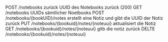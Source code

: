 


POST /notebooks zurück UUID des Notebooks zurück (200)
GET /notebooks UUIDs sämtlicher Noetbooks
POST /notebooks/{bookUID}/notes erstellt eine Notiz und gibt die UUID der Notiz zurück
PUT /notebooks/{bookuid}/notes/{noteuui} aktualisiert die Notiz
GET /notebooks/{bookuid}/notes/{noteuui} gitb die notiz zurück
DELTE /notebooks/{bookuid}/notes/{noteuui}